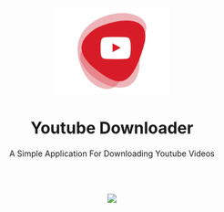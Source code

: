 <div align="center">
  <a href="https://github.com/shervinbdndev/CPUStatusChart">
    <img src="https://github.com/shervinbdndev/YoutubeDownloader/blob/master/src/images/logo%403x.png" alt="Logo" width="200">
  </a>
  <h1 align="center">Youtube Downloader</h1>

  <p align="center">
    A Simple Application For Downloading Youtube Videos
  </p>

  <br><br>
  <p align="center">
  <img src="https://github.com/shervinbdndev/YoutubeDownloader/blob/master/Preview/dl.gif" /> 
  <br>
</p>
</div>